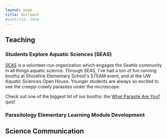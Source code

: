 ```yaml
---
layout: page
title: Outreach
#subtitle: 2024
---
```


## Teaching

### Students Explore Aquatic Sciences (SEAS)
[SEAS](https://fish.uw.edu/students/student-organizations/students-explore-aquatic-sciences-seas) is a volunteer-run organization which engages the Seattle community in all things aquatic science. Through SEAS, I've had a ton of fun running booths at Shoreline Elementary School's STEAM event, and at the UW Aquatic Sciences Open House. Younger students are always so excited to see the creepy-crawly parasites under the microscope. 

Check out one of the biggest hit of our booths: the [What Parasite Are You?](https://docs.google.com/presentation/d/1OBSmK1hU4c1HcKWJwtMrEzHIt82Y6JgtThMoVz2-xrE/edit?usp=sharing) quiz!

### Parasitology Elementary Learning Module Development


## Science Communication
